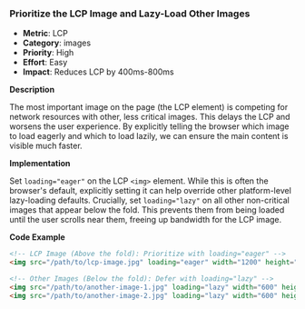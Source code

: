 ### Prioritize the LCP Image and Lazy-Load Other Images

- **Metric**: LCP
- **Category**: images
- **Priority**: High
- **Effort**: Easy
- **Impact**: Reduces LCP by 400ms-800ms

**Description**

The most important image on the page (the LCP element) is competing for network resources with other, less critical images. This delays the LCP and worsens the user experience. By explicitly telling the browser which image to load eagerly and which to load lazily, we can ensure the main content is visible much faster.

**Implementation**

Set `loading="eager"` on the LCP `<img>` element. While this is often the browser's default, explicitly setting it can help override other platform-level lazy-loading defaults. Crucially, set `loading="lazy"` on all other non-critical images that appear below the fold. This prevents them from being loaded until the user scrolls near them, freeing up bandwidth for the LCP image.

**Code Example**
```html
<!-- LCP Image (Above the fold): Prioritize with loading="eager" -->
<img src="/path/to/lcp-image.jpg" loading="eager" width="1200" height="800" alt="Main hero image">

<!-- Other Images (Below the fold): Defer with loading="lazy" -->
<img src="/path/to/another-image-1.jpg" loading="lazy" width="600" height="400" alt="A secondary image">
<img src="/path/to/another-image-2.jpg" loading="lazy" width="600" height="400" alt="Another secondary image">
```